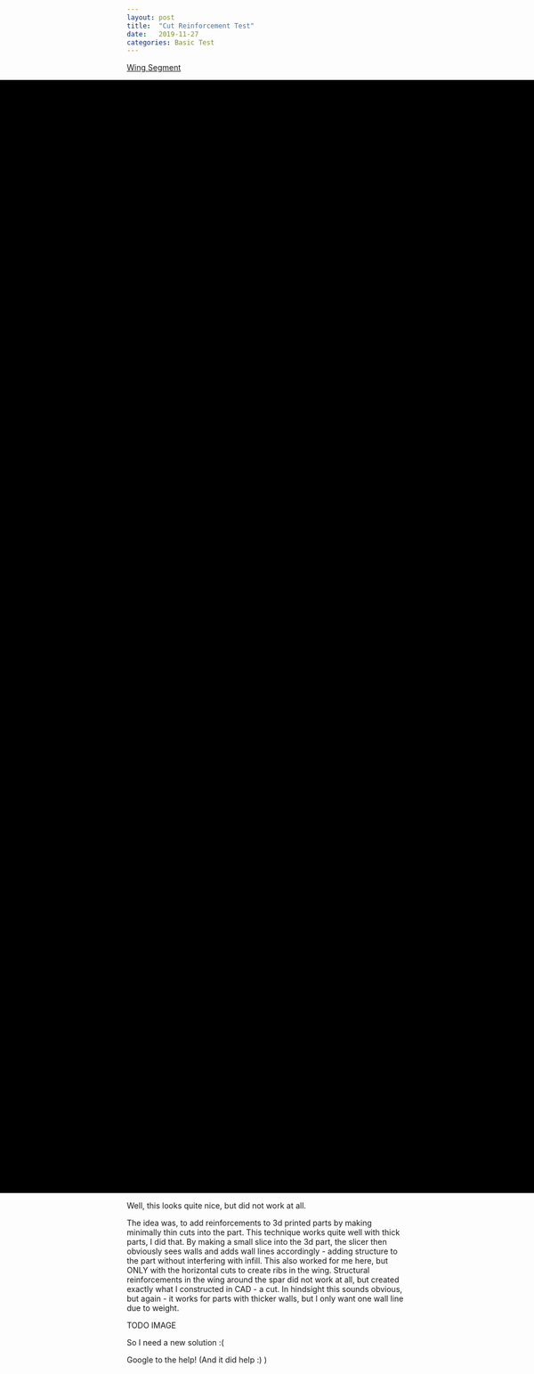 ```yaml
---
layout: post
title:  "Cut Reinforcement Test"
date:   2019-11-27
categories: Basic Test
--- 
```


[Wing Segment](https://raw.githubusercontent.com/mpsdskd/3D-Print-Plane/master/3d-test/4_Test_wing_with_cutouts.obj)
<dl>
    <div id="mycanvas1" style="position:absolute; background-color:#000000; left:0; height:50vh; width:100%"> </div>
    <div style="position:relative; height:50vh; width:0px"></div>
    <script src = "/assets/3js/three.js"></script>
    <script src = "/assets/3d.js"></script> 
    <script src = "/assets/3js/OrbitControls.js"></script>
    <script src = "/assets/3js/PLYLoader.js"></script>
    <script src = "/assets/3js/AMFLoader.js"></script>
    <script src = "/assets/3js/OBJLoader.js"></script>
    <script src = "/assets/3js/stats.js"></script>
    <script>
        makeScene("mycanvas1", "https://raw.githubusercontent.com/mpsdskd/3D-Print-Plane/master/3d-test/4_Test_wing_with_cutouts.obj", 0.01, -1,-1.4,0, -Math.PI/2,0,0); 
        render();
    </script>
</dl>

Well, this looks quite nice, but did not work at all. 


The idea was, to add reinforcements to 3d printed parts by making minimally thin cuts into the part. This technique works quite well with thick parts, I did that. By making a small slice into the 3d part, the slicer then obviously sees walls and adds wall lines accordingly - adding structure to the part without interfering with infill. This also worked for me here, but ONLY with the horizontal cuts to create ribs in the wing. Structural reinforcements in the wing around the spar did not work at all, but created exactly what I constructed in CAD - a cut. In hindsight this sounds obvious, but again - it works for parts with thicker walls, but I only want one wall line due to weight. 

TODO IMAGE

So I need a new solution :(

Google to the help! (And it did help :) )


